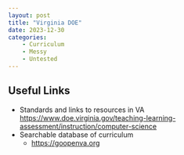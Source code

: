 ```yaml
---
layout: post
title: "Virginia DOE"
date: 2023-12-30
categories:
    - Curriculum
    - Messy
    - Untested
---
```


## Useful Links

- Standards and links to resources in VA
    https://www.doe.virginia.gov/teaching-learning-assessment/instruction/computer-science
- Searchable database of curriculum
    - https://goopenva.org
